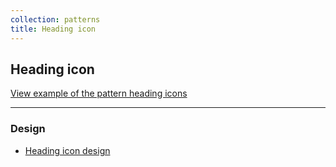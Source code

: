 ```yaml
---
collection: patterns
title: Heading icon
---
```


## Heading icon

<a href="https://canonical-web-and-design.github.io/vanilla-framework/examples/patterns/heading-icon/"
  class="js-example">
  View example of the pattern heading icons
</a>

<hr />

### Design

* [Heading icon design](https://github.com/ubuntudesign/vanilla-design/tree/master/Heading%20icon)
